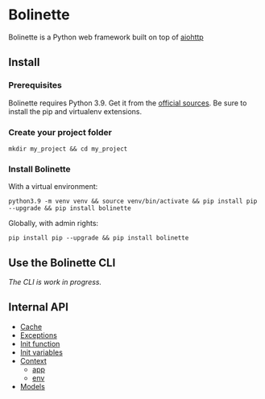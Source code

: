 # Bolinette

Bolinette is a Python web framework built on top of [aiohttp](https://github.com/aio-libs/aiohttp)

## Install

### Prerequisites

Bolinette requires Python 3.9. Get it from the [official sources](https://www.python.org/downloads/). Be sure to
install the pip and virtualenv extensions.

### Create your project folder

```shell script
mkdir my_project && cd my_project
```

### Install Bolinette

With a virtual environment:
```shell script
python3.9 -m venv venv && source venv/bin/activate && pip install pip --upgrade && pip install bolinette
```

Globally, with admin rights:
```shell script
pip install pip --upgrade && pip install bolinette
```

## Use the Bolinette CLI

*The CLI is work in progress.*

## Internal API

- [Cache](./docs/cache.md)
- [Exceptions](./docs/exceptions.md)
- [Init function](./docs/init.md#init-functions)
- [Init variables](./docs/init.md#init-variables)
- [Context](./docs/context.md)
  - [app](./docs/context.md#aiohttp-application)
  - [env](./docs/context.md#environment)
- [Models](./docs/models.md)
